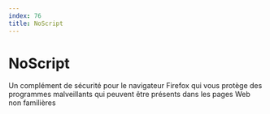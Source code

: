 ```yaml
---
index: 76
title: NoScript
---
```

# NoScript

Un complément de sécurité pour le navigateur Firefox qui vous protège des programmes malveillants qui peuvent être présents dans les pages Web non familières